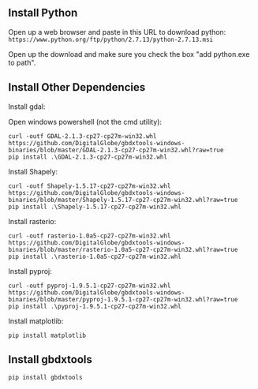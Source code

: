 
Install Python
--------------

Open up a web browser and paste in this URL to download python:  
```https://www.python.org/ftp/python/2.7.13/python-2.7.13.msi```

Open up the download and make sure you check the box "add python.exe to path".

Install Other Dependencies
--------------

Install gdal:

Open windows powershell (not the cmd utility):

```
curl -outf GDAL-2.1.3-cp27-cp27m-win32.whl https://github.com/DigitalGlobe/gbdxtools-windows-binaries/blob/master/GDAL-2.1.3-cp27-cp27m-win32.whl?raw=true
pip install .\GDAL-2.1.3-cp27-cp27m-win32.whl
```

Install Shapely:

```
curl -outf Shapely-1.5.17-cp27-cp27m-win32.whl https://github.com/DigitalGlobe/gbdxtools-windows-binaries/blob/master/Shapely-1.5.17-cp27-cp27m-win32.whl?raw=true
pip install .\Shapely-1.5.17-cp27-cp27m-win32.whl
```

Install rasterio:

```
curl -outf rasterio-1.0a5-cp27-cp27m-win32.whl https://github.com/DigitalGlobe/gbdxtools-windows-binaries/blob/master/rasterio-1.0a5-cp27-cp27m-win32.whl?raw=true
pip install .\rasterio-1.0a5-cp27-cp27m-win32.whl
```

Install pyproj:

```
curl -outf pyproj-1.9.5.1-cp27-cp27m-win32.whl https://github.com/DigitalGlobe/gbdxtools-windows-binaries/blob/master/pyproj-1.9.5.1-cp27-cp27m-win32.whl?raw=true
pip install .\pyproj-1.9.5.1-cp27-cp27m-win32.whl
```

Install matplotlib:
```
pip install matplotlib
```

Install gbdxtools
--------------
```
pip install gbdxtools
```
